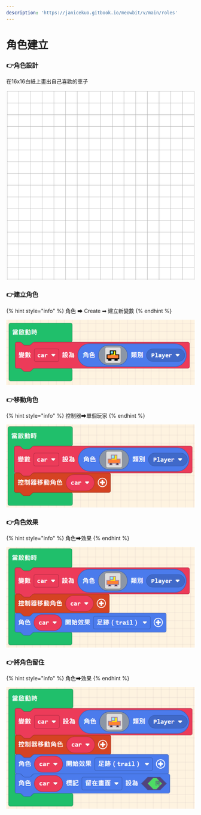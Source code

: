 ```yaml
---
description: 'https://janicekuo.gitbook.io/meowbit/v/main/roles'
---
```


# 角色建立

### 👉角色設計

在16x16白紙上畫出自己喜歡的車子

![](.gitbook/assets/image%20%2849%29.png)

### 👉建立角色

{% hint style="info" %}
角色 ➡ Create ➡  建立新變數
{% endhint %}

![](.gitbook/assets/image%20%2851%29.png)

### 👉移動角色

{% hint style="info" %}
控制器➡單個玩家
{% endhint %}

![](.gitbook/assets/image%20%2854%29.png)

### 👉角色效果

{% hint style="info" %}
角色➡效果
{% endhint %}

![](.gitbook/assets/image%20%2853%29.png)

### 👉將角色留住

{% hint style="info" %}
角色➡效果
{% endhint %}

![](.gitbook/assets/image%20%2852%29.png)

